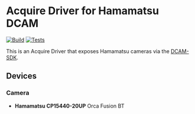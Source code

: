 # Acquire Driver for Hamamatsu DCAM

[![Build](https://github.com/acquire-project/acquire-driver-hdcam/actions/workflows/build.yml/badge.svg)](https://github.com/acquire-project/acquire-driver-hdcam/actions/workflows/build.yml)
[![Tests](https://github.com/acquire-project/acquire-driver-hdcam/actions/workflows/test_pr.yml/badge.svg)](https://github.com/acquire-project/acquire-driver-hdcam/actions/workflows/test_pr.yml)

This is an Acquire Driver that exposes Hamamatsu cameras via the [DCAM-SDK][].

## Devices

### Camera

- **Hamamatsu CP15440-20UP** Orca Fusion BT

[DCAM-SDK]: https://dcam-api.com/sdk-download/
